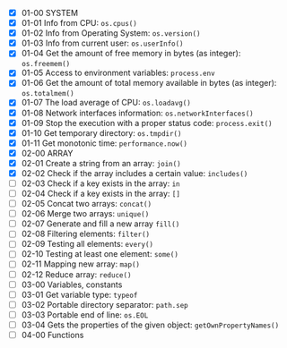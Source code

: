 - [x] 01-00 SYSTEM
- [x] 01-01 Info from CPU: `os.cpus()`
- [x] 01-02 Info from Operating System: `os.version()`
- [x] 01-03 Info from current user: `os.userInfo()`
- [x] 01-04  Get the amount of free memory in bytes (as integer): `os.freemem()`
- [x] 01-05 Access to environment variables: `process.env`
- [x] 01-06 Get the amount of total memory available in bytes (as integer): `os.totalmem()`
- [x] 01-07 The load average of CPU: `os.loadavg()`
- [x] 01-08 Network interfaces information: `os.networkInterfaces()`
- [x] 01-09 Stop the execution with a proper status code: `process.exit()`
- [x] 01-10 Get temporary directory: `os.tmpdir()`
- [x] 01-11 Get monotonic time: `performance.now()`
- [x] 02-00 ARRAY
- [x] 02-01 Create a string from an array: `join()`
- [x] 02-02 Check if the array includes a certain value: `includes()`
- [ ] 02-03 Check if a key exists in the array: `in`
- [ ] 02-04 Check if a key exists in the array: `[]`
- [ ] 02-05 Concat two arrays: `concat()`
- [ ] 02-06 Merge two arrays: `unique()`
- [ ] 02-07 Generate and fill a new array `fill()`
- [ ] 02-08 Filtering elements: `filter()`
- [ ] 02-09 Testing all elements: `every()`
- [ ] 02-10 Testing at least one element: `some()`
- [ ] 02-11 Mapping new array: `map()`
- [ ] 02-12 Reduce array: `reduce()`
- [ ] 03-00 Variables, constants
- [ ] 03-01 Get variable type: `typeof`
- [ ] 03-02 Portable directory separator: `path.sep`
- [ ] 03-03 Portable end of line: `os.EOL`
- [ ] 03-04 Gets the properties of the given object: `getOwnPropertyNames()`
- [ ] 04-00 Functions
